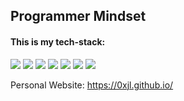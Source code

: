 <h2>Programmer Mindset</h2> 


<h4>This is my tech-stack:</h4>

<img src="https://img.shields.io/badge/-Html-darkred"></img>
<img src="https://img.shields.io/badge/-Css-darkblue"></img>
<img src="https://img.shields.io/badge/-Javascript-yellow"></img>
<img src="https://img.shields.io/badge/-Vue-darkgreen"></img>
<img src="https://img.shields.io/badge/-React-blue"></img>
<img src="https://img.shields.io/badge/-Node-darkgreen"></img>
<img src="https://img.shields.io/badge/-Express-grey"></img>

Personal Website: https://0xjl.github.io/

